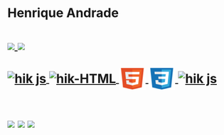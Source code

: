 <h1 aling:center>Henrique Andrade<h1>
<div align="left" display="inline_block">
  <a href="https://github.com/HAndradeSJ">
  <img  align="center" src="https://github-readme-stats.vercel.app/api?username=HAndradeSJ&show_icons=true&theme=midnight-purple"commits=true&count_private=true"/>
  <img  align="center" src="https://github-readme-stats.vercel.app/api/top-langs/?username=HAndradeSJ&layout=compact&langs_count=7&theme=midnight-purple"/>
</div>
<div style="display:inline_block"><br>
  <img align="center" alt="hik js" height="50" width="60" src="https://cdn.jsdelivr.net/gh/devicons/devicon/icons/javascript/javascript-original.svg" />
  <img align="center" alt="hik-HTML" height="50" width="60" src="https://cdn.jsdelivr.net/gh/devicons/devicon/icons/nodejs/nodejs-original.svg"/>
  <img align="center" alt="hik-HTML" height="50" width="60" src="https://raw.githubusercontent.com/devicons/devicon/master/icons/html5/html5-original.svg">
  <img align="center" alt="hik-CSS" height="50" width="60" src="https://raw.githubusercontent.com/devicons/devicon/master/icons/css3/css3-original.svg">
  <img  align="center" alt="hik js" height="50" width="60"src="https://cdn.jsdelivr.net/gh/devicons/devicon/icons/mysql/mysql-original.svg" />
<div>
                                                                                                                                           
  ## 
  
  <div>
  <a href ="https://instagram.com/henri.sj?utm_medium=copy_link" target="_blank"><img width="180" src="https://img.shields.io/badge/-Instagram-%23E4405F?style=for-the-badge&logo=instagram&logoColor=white" target="_blank"></a>
  <a href="https://www.linkedin.com/in/henrique-s%C3%A3o-jos%C3%A9-3b5b4122b/" target="_blank"><img width="160" src="https://img.shields.io/badge/-LinkedIn-%230077B5?style=for-the-badge&logo=linkedin&logoColor=white" target="_blank"></a>
  <a href ="mailto:henriqueandradesj@outlook.com"><img width="130" src="https://img.shields.io/badge/-Gmail-%23333?style=for-the-badge&logo=gmail&logoColor=white" target="_blank"></a>
 
  </div>
 


